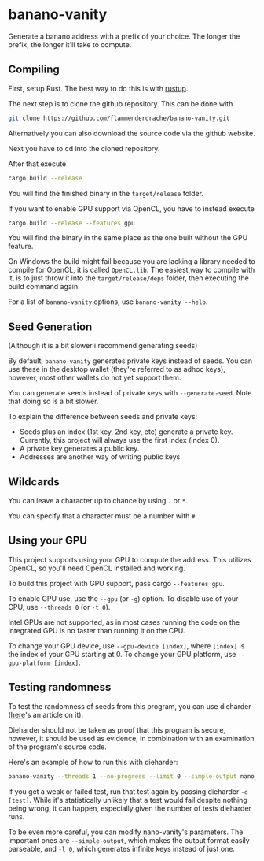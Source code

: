 # banano-vanity

Generate a banano address with a prefix of your choice.
The longer the prefix, the longer it'll take to compute.

## Compiling

First, setup Rust. The best way to do this is with [rustup](https://rustup.rs).

The next step is to clone the github repository. This can be done with

```bash
git clone https://github.com/flammenderdrache/banano-vanity.git
```

Alternatively you can also download the source code via the github website.

Next you have to cd into the cloned repository.

After that execute 

```bash
cargo build --release
```

You will find the finished binary in the `target/release` folder.

If you want to enable GPU support via OpenCL, you have to instead execute

```bash
cargo build --release --features gpu
```

You will find the binary in the same place as the one built without the GPU feature.

On Windows the build might fail because you are lacking a library needed to compile for OpenCL, it is called
`OpenCL.lib`. The easiest way to compile with it, is to just throw it into the `target/release/deps` folder,
then executing the build command again.

For a list of `banano-vanity` options, use `banano-vanity --help`.

## Seed Generation

(Although it is a bit slower i recommend generating seeds)

By default, `banano-vanity` generates private keys instead of seeds.
You can use these in the desktop wallet (they're referred to as adhoc keys),
however, most other wallets do not yet support them.

You can generate seeds instead of private keys with `--generate-seed`.
Note that doing so is a bit slower.

To explain the difference between seeds and private keys:

- Seeds plus an index (1st key, 2nd key, etc) generate a private key.
  Currently, this project will always use the first index (index 0).
- A private key generates a public key.
- Addresses are another way of writing public keys.

## Wildcards

You can leave a character up to chance by using `.` or `*`.

You can specify that a character must be a number with `#`.

## Using your GPU

This project supports using your GPU to compute the address.
This utilizes OpenCL, so you'll need OpenCL installed and working.

To build this project with GPU support, pass cargo `--features gpu`.

To enable GPU use, use the `--gpu` (or `-g`) option. To disable
use of your CPU, use `--threads 0` (or `-t 0`).

Intel GPUs are not supported, as in most cases running the code on
the integrated GPU is no faster than running it on the CPU.

To change your GPU device, use `--gpu-device [index]`, where `[index]`
is the index of your GPU starting at 0.
To change your GPU platform, use `--gpu-platform [index]`.

## Testing randomness

To test the randomness of seeds from this program, you can use dieharder
([here](http://www.linux-mag.com/id/4125/)'s an article on it).

Dieharder should not be taken as proof that this program is secure, however, it should be used as evidence, in combination
with an examination of the program's source code.

Here's an example of how to run this with dieharder:

```bash
banano-vanity --threads 1 --no-progress --limit 0 --simple-output nano_1 | cut -d' ' -f1 | xxd -r -p | dieharder -a -g stdin_input_raw
```

If you get a weak or failed test, run that test again by passing dieharder `-d [test]`.
While it's statistically unlikely that a test would fail despite nothing being wrong, it can happen,
especially given the number of tests dieharder runs.

To be even more careful, you can modify nano-vanity's parameters.
The important ones are `--simple-output`, which makes the output format easily parseable,
and `-l 0`, which generates infinite keys instead of just one.
